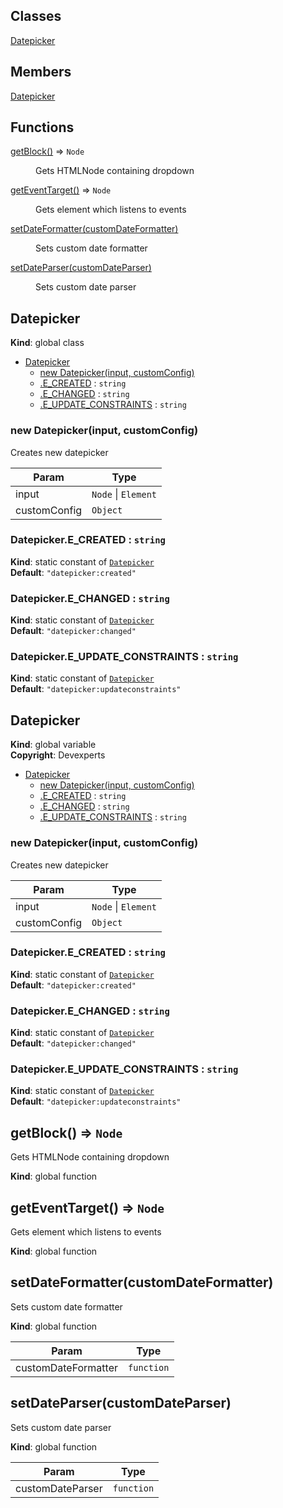 ## Classes

<dl>
<dt><a href="#Datepicker">Datepicker</a></dt>
<dd></dd>
</dl>

## Members

<dl>
<dt><a href="#Datepicker">Datepicker</a></dt>
<dd></dd>
</dl>

## Functions

<dl>
<dt><a href="#getBlock">getBlock()</a> ⇒ <code>Node</code></dt>
<dd><p>Gets HTMLNode containing dropdown</p>
</dd>
<dt><a href="#getEventTarget">getEventTarget()</a> ⇒ <code>Node</code></dt>
<dd><p>Gets element which listens to events</p>
</dd>
<dt><a href="#setDateFormatter">setDateFormatter(customDateFormatter)</a></dt>
<dd><p>Sets custom date formatter</p>
</dd>
<dt><a href="#setDateParser">setDateParser(customDateParser)</a></dt>
<dd><p>Sets custom date parser</p>
</dd>
</dl>

<a name="Datepicker"></a>
## Datepicker
**Kind**: global class  

* [Datepicker](#Datepicker)
    * [new Datepicker(input, customConfig)](#new_Datepicker_new)
    * [.E_CREATED](#Datepicker.E_CREATED) : <code>string</code>
    * [.E_CHANGED](#Datepicker.E_CHANGED) : <code>string</code>
    * [.E_UPDATE_CONSTRAINTS](#Datepicker.E_UPDATE_CONSTRAINTS) : <code>string</code>

<a name="new_Datepicker_new"></a>
### new Datepicker(input, customConfig)
Creates new datepicker


| Param | Type |
| --- | --- |
| input | <code>Node</code> &#124; <code>Element</code> | 
| customConfig | <code>Object</code> | 

<a name="Datepicker.E_CREATED"></a>
### Datepicker.E_CREATED : <code>string</code>
**Kind**: static constant of <code>[Datepicker](#Datepicker)</code>  
**Default**: <code>&quot;datepicker:created&quot;</code>  
<a name="Datepicker.E_CHANGED"></a>
### Datepicker.E_CHANGED : <code>string</code>
**Kind**: static constant of <code>[Datepicker](#Datepicker)</code>  
**Default**: <code>&quot;datepicker:changed&quot;</code>  
<a name="Datepicker.E_UPDATE_CONSTRAINTS"></a>
### Datepicker.E_UPDATE_CONSTRAINTS : <code>string</code>
**Kind**: static constant of <code>[Datepicker](#Datepicker)</code>  
**Default**: <code>&quot;datepicker:updateconstraints&quot;</code>  
<a name="Datepicker"></a>
## Datepicker
**Kind**: global variable  
**Copyright**: Devexperts  

* [Datepicker](#Datepicker)
    * [new Datepicker(input, customConfig)](#new_Datepicker_new)
    * [.E_CREATED](#Datepicker.E_CREATED) : <code>string</code>
    * [.E_CHANGED](#Datepicker.E_CHANGED) : <code>string</code>
    * [.E_UPDATE_CONSTRAINTS](#Datepicker.E_UPDATE_CONSTRAINTS) : <code>string</code>

<a name="new_Datepicker_new"></a>
### new Datepicker(input, customConfig)
Creates new datepicker


| Param | Type |
| --- | --- |
| input | <code>Node</code> &#124; <code>Element</code> | 
| customConfig | <code>Object</code> | 

<a name="Datepicker.E_CREATED"></a>
### Datepicker.E_CREATED : <code>string</code>
**Kind**: static constant of <code>[Datepicker](#Datepicker)</code>  
**Default**: <code>&quot;datepicker:created&quot;</code>  
<a name="Datepicker.E_CHANGED"></a>
### Datepicker.E_CHANGED : <code>string</code>
**Kind**: static constant of <code>[Datepicker](#Datepicker)</code>  
**Default**: <code>&quot;datepicker:changed&quot;</code>  
<a name="Datepicker.E_UPDATE_CONSTRAINTS"></a>
### Datepicker.E_UPDATE_CONSTRAINTS : <code>string</code>
**Kind**: static constant of <code>[Datepicker](#Datepicker)</code>  
**Default**: <code>&quot;datepicker:updateconstraints&quot;</code>  
<a name="getBlock"></a>
## getBlock() ⇒ <code>Node</code>
Gets HTMLNode containing dropdown

**Kind**: global function  
<a name="getEventTarget"></a>
## getEventTarget() ⇒ <code>Node</code>
Gets element which listens to events

**Kind**: global function  
<a name="setDateFormatter"></a>
## setDateFormatter(customDateFormatter)
Sets custom date formatter

**Kind**: global function  

| Param | Type |
| --- | --- |
| customDateFormatter | <code>function</code> | 

<a name="setDateParser"></a>
## setDateParser(customDateParser)
Sets custom date parser

**Kind**: global function  

| Param | Type |
| --- | --- |
| customDateParser | <code>function</code> | 

